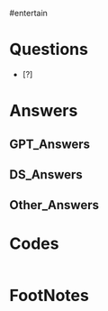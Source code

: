 #entertain 

# Questions

- [?] 


# Answers

## GPT_Answers


## DS_Answers


## Other_Answers


# Codes

```python

```



# FootNotes